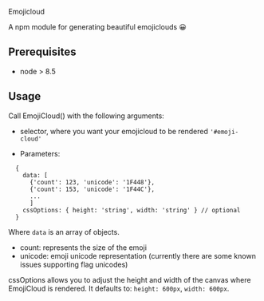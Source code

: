 Emojicloud

A npm module for generating beautiful emojiclouds 😀

## Prerequisites
* node > 8.5

## Usage

Call EmojiCloud() with the following arguments:

- selector, where you want your emojicloud to be rendered `'#emoji-cloud'`

* Parameters:
```
  {
    data: [
      {'count': 123, 'unicode': '1F448'},
      {'count': 153, 'unicode': '1F44C'},
      ...
      ]
    cssOptions: { height: 'string', width: 'string' } // optional
  }
```

Where `data` is an array of objects.
  - count: represents the size of the emoji
  - unicode: emoji unicode representation (currently there are some known issues supporting flag unicodes)


cssOptions allows you to adjust the height and width of the canvas where EmojiCloud is rendered. It defaults to: `height: 600px`, `width: 600px`.
